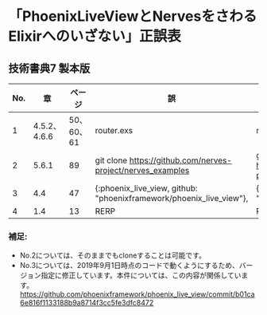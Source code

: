 # 「PhoenixLiveViewとNervesをさわるElixirへのいざない」正誤表

## 技術書典7 製本版

| No. | 章 | ページ | 誤 | 正 |
| - | - | - |-|-|
|1|4.5.2、4.6.6|50、60、61|router.exs|router.ex|
|2|5.6.1|89|git clone https://github.com/nerves-project/nerves_examples|git clone https://github.com/nerves-project/nerves_examples.git|
|3|4.4|47|{:phoenix_live_view, github: "phoenixframework/phoenix_live_view"},|{:phoenix_live_view, "0.1.1"},|
|4|1.4|13|RERP|REPL|


### 補足:

* No.2については、そのままでもcloneすることは可能です。
* No.3については、2019年9月1日時点のコードで動くようにするため、バージョン指定に修正しています。本件については、この内容が関係しています。https://github.com/phoenixframework/phoenix_live_view/commit/b01ca6e816f1133188b9a8714f3cc5fe3dfc8472
